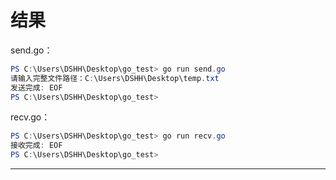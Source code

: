 # 结果

send.go：

```powershell
PS C:\Users\DSHH\Desktop\go_test> go run send.go
请输入完整文件路径：C:\Users\DSHH\Desktop\temp.txt
发送完成: EOF
PS C:\Users\DSHH\Desktop\go_test>
```

recv.go：

```powershell
PS C:\Users\DSHH\Desktop\go_test> go run recv.go
接收完成: EOF
PS C:\Users\DSHH\Desktop\go_test>
```
---


